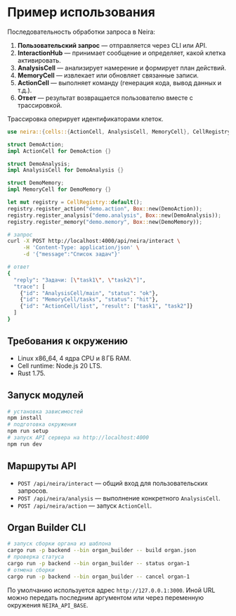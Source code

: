 # Пример использования

<!-- neira:meta
id: NEI-20250305-usage-cell-registry
intent: docs
summary: Добавлен пример с CellRegistry и уточнён runtime.
-->

Последовательность обработки запроса в Neira:

1. **Пользовательский запрос** — отправляется через CLI или API.
2. **InteractionHub** — принимает сообщение и определяет, какой клетка активировать.
3. **AnalysisCell** — анализирует намерение и формирует план действий.
4. **MemoryCell** — извлекает или обновляет связанные записи.
5. **ActionCell** — выполняет команду (генерация кода, вывод данных и т.д.).
6. **Ответ** — результат возвращается пользователю вместе с трассировкой.

Трассировка оперирует идентификаторами клеток.

```rust
use neira::{cells::{ActionCell, AnalysisCell, MemoryCell}, CellRegistry};

struct DemoAction;
impl ActionCell for DemoAction {}

struct DemoAnalysis;
impl AnalysisCell for DemoAnalysis {}

struct DemoMemory;
impl MemoryCell for DemoMemory {}

let mut registry = CellRegistry::default();
registry.register_action("demo.action", Box::new(DemoAction));
registry.register_analysis("demo.analysis", Box::new(DemoAnalysis));
registry.register_memory("demo.memory", Box::new(DemoMemory));
```

```bash
# запрос
curl -X POST http://localhost:4000/api/neira/interact \
     -H 'Content-Type: application/json' \
     -d '{"message":"Список задач"}'

# ответ
{
  "reply": "Задачи: [\"task1\", \"task2\"]",
  "trace": [
    {"id": "AnalysisCell/main", "status": "ok"},
    {"id": "MemoryCell/tasks", "status": "hit"},
    {"id": "ActionCell/list", "result": ["task1", "task2"]}
  ]
}
```

## Требования к окружению

- Linux x86_64, 4 ядра CPU и 8 ГБ RAM.
- Cell runtime: Node.js 20 LTS.
- Rust 1.75.

## Запуск модулей

```bash
# установка зависимостей
npm install
# подготовка окружения
npm run setup
# запуск API сервера на http://localhost:4000
npm run dev
```

## Маршруты API

- `POST /api/neira/interact` — общий вход для пользовательских запросов.
- `POST /api/neira/analysis` — выполнение конкретного `AnalysisCell`.
- `POST /api/neira/action` — запуск `ActionCell`.

## Organ Builder CLI

```bash
# запуск сборки органа из шаблона
cargo run -p backend --bin organ_builder -- build organ.json
# проверка статуса
cargo run -p backend --bin organ_builder -- status organ-1
# отмена сборки
cargo run -p backend --bin organ_builder -- cancel organ-1
```

По умолчанию используется адрес `http://127.0.0.1:3000`. Иной URL можно
передать последним аргументом или через переменную окружения
`NEIRA_API_BASE`.
